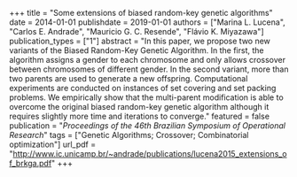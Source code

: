 +++
title = "Some extensions of biased random-key genetic algorithms"
date = 2014-01-01
publishdate = 2019-01-01
authors = ["Marina L. Lucena", "Carlos E. Andrade", "Mauricio G. C. Resende", "Flávio K. Miyazawa"]
publication_types = ["1"]
abstract = "In this paper, we propose two new variants of the Biased Random-Key Genetic Algorithm.  In the first, the algorithm assigns a gender to each chromosome and only allows crossover between chromosomes of different gender. In the second variant, more than two parents are used to generate a new offspring. Computational experiments are conducted on instances of set covering and set packing problems. We empirically show that the multi-parent modification is able to overcome the original biased random-key genetic algorithm although it requires slightly more time and iterations to converge."
featured = false
publication = "*Proceedings of the 46th Brazilian Symposium of Operational Research*"
tags = ["Genetic Algorithms; Crossover; Combinatorial optimization"]
url_pdf = "http://www.ic.unicamp.br/~andrade/publications/lucena2015_extensions_of_brkga.pdf"
+++

